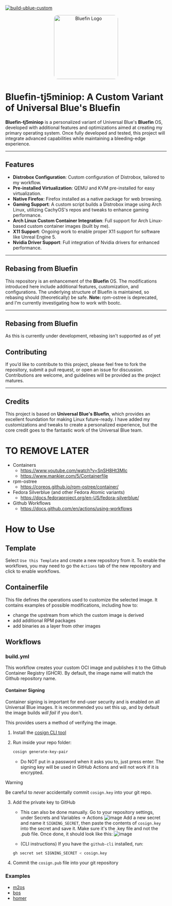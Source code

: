 [![build-ublue-custom](https://github.com/tj5miniop/bluefin-custom/actions/workflows/build.yml/badge.svg)](https://github.com/tj5miniop/bluefin-custom/actions/workflows/build.yml)

<p align="center">
  <img src="Bluefin-Logo.png" alt="Bluefin Logo" style="border-radius:12px; width:200px;">
</p>

# Bluefin-tj5miniop: A Custom Variant of Universal Blue's Bluefin

**Bluefin-tj5miniop** is a personalized variant of Universal Blue's **Bluefin** OS, developed with additional features and optimizations aimed at creating my primary operating system. Once fully developed and tested, this project will integrate advanced capabilities while maintaining a bleeding-edge experience. 

---

## Features

- **Distrobox Configuration**: Custom configuration of Distrobox, tailored to my workflow.
- **Pre-installed Virtualization**: QEMU and KVM pre-installed for easy virtualization.
- **Native Firefox**: Firefox installed as a native package for web browsing.
- **Gaming Support**: A custom script builds a Distrobox image using Arch Linux, utilizing CachyOS's repos and tweaks to enhance gaming performance.
- **Arch Linux Custom Container Integration**: Full support for Arch Linux-based custom container images (built by me).
- **X11 Support**: Ongoing work to enable proper X11 support for software like Unreal Engine 5.
- **Nvidia Driver Support**: Full integration of Nvidia drivers for enhanced performance.

---

## Rebasing from Bluefin

This repository is an enhancement of the **Bluefin** OS. The modifications introduced here include additional features, customization, and configurations. The underlying structure of Bluefin is maintained, so rebasing should (theoretically) be safe. **Note:** rpm-ostree is deprecated, and I'm currently investigating how to work with bootc.

---

## Rebasing from Bluefin
As this is currently under development, rebasing isn't supported as of yet

## Contributing

If you’d like to contribute to this project, please feel free to fork the repository, submit a pull request, or open an issue for discussion. Contributions are welcome, and guidelines will be provided as the project matures.

---

## Credits

This project is based on **Universal Blue's Bluefin**, which provides an excellent foundation for making Linux future-ready. I have added my customizations and tweaks to create a personalized experience, but the core credit goes to the fantastic work of the Universal Blue team.


# TO REMOVE LATER
- Containers
  - https://www.youtube.com/watch?v=SnSH8Ht3MIc
  - https://www.mankier.com/5/Containerfile
- rpm-ostree
  - https://coreos.github.io/rpm-ostree/container/
- Fedora Silverblue (and other Fedora Atomic variants)
  - https://docs.fedoraproject.org/en-US/fedora-silverblue/
- Github Workflows
  - https://docs.github.com/en/actions/using-workflows

# How to Use

## Template

Select `Use this Template` and create a new repository from it. To enable the workflows, you may need to go the `Actions` tab of the new repository and click to enable workflows.

## Containerfile

This file defines the operations used to customize the selected image. It contains examples of possible modifications, including how to:
- change the upstream from which the custom image is derived
- add additional RPM packages
- add binaries as a layer from other images

## Workflows

### build.yml

This workflow creates your custom OCI image and publishes it to the Github Container Registry (GHCR). By default, the image name will match the Github repository name.

#### Container Signing

Container signing is important for end-user security and is enabled on all Universal Blue images. It is recommended you set this up, and by default the image builds *will fail* if you don't.

This provides users a method of verifying the image.

1. Install the [cosign CLI tool](https://edu.chainguard.dev/open-source/sigstore/cosign/how-to-install-cosign/#installing-cosign-with-the-cosign-binary)

2. Run inside your repo folder:

    ```bash
    cosign generate-key-pair
    ```

    
    - Do NOT put in a password when it asks you to, just press enter. The signing key will be used in GitHub Actions and will not work if it is encrypted.

> [!WARNING]
> Be careful to *never* accidentally commit `cosign.key` into your git repo.

3. Add the private key to GitHub

    - This can also be done manually. Go to your repository settings, under Secrets and Variables -> Actions
    ![image](https://user-images.githubusercontent.com/1264109/216735595-0ecf1b66-b9ee-439e-87d7-c8cc43c2110a.png)
    Add a new secret and name it `SIGNING_SECRET`, then paste the contents of `cosign.key` into the secret and save it. Make sure it's the .key file and not the .pub file. Once done, it should look like this:
    ![image](https://user-images.githubusercontent.com/1264109/216735690-2d19271f-cee2-45ac-a039-23e6a4c16b34.png)

    - (CLI instructions) If you have the `github-cli` installed, run:

    ```bash
    gh secret set SIGNING_SECRET < cosign.key
    ```

4. Commit the `cosign.pub` file into your git repository

### Examples
- [m2os](https://github.com/m2giles/m2os)
- [bos](https://github.com/bsherman/bos)
- [homer](https://github.com/bketelsen/homer/)
